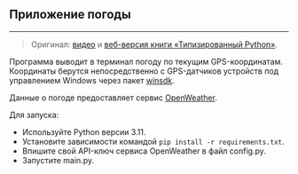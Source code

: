 ## Приложение погоды
---
>Оригинал: [видео](https://www.youtube.com/watch?v=dKxiHlZvULQ) и [веб-версия книги «Типизированный Python»](https://to.digital/typed-python/).

Программа выводит в терминал погоду по текущим GPS-координатам. Координаты берутся непосредственно с GPS-датчиков устройств под управлением Windows через пакет [winsdk](https://pypi.org/project/winsdk/).

Данные о погоде предоставляет сервис [OpenWeather](https://openweathermap.org/api).


Для запуска:
* Используйте Python версии 3.11.
* Установите зависимости командой ```pip install -r requirements.txt```.
* Впишите свой API-ключ сервиса OpenWeather в файл config.py.
* Запустите main.py.
